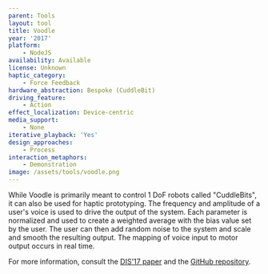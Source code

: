 ```yaml
---
parent: Tools
layout: tool
title: Voodle
year: '2017'
platform:
    - NodeJS
availability: Available
license: Unknown
haptic_category:
    - Force Feedback
hardware_abstraction: Bespoke (CuddleBit)
driving_feature:
    - Action
effect_localization: Device-centric
media_support:
    - None
iterative_playback: 'Yes'
design_approaches:
    - Process
interaction_metaphors:
    - Demonstration
image: /assets/tools/voodle.png
---
```

While Voodle is primarily meant to control 1 DoF robots called "CuddleBits", it can also be used for haptic prototyping.
The frequency and amplitude of a user's voice is used to drive the output of the system.
Each parameter is normalized and used to create a weighted average with the bias value set by the user.
The user can then add random noise to the system and scale and smooth the resulting output.
The mapping of voice input to motor output occurs in real time.

For more information, consult the [DIS'17 paper](https://doi.org/10.1145/3064663.3064668)
and the [GitHub repository](https://github.com/ubcspin/Voodle).
